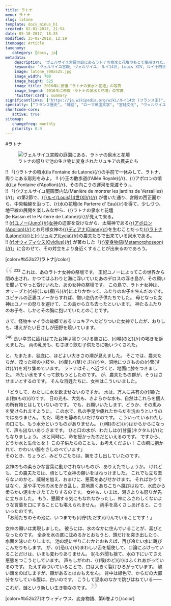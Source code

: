 ```yaml
---
title: ラトナ
menu: ラトナ
slug: latone
template: docs_minus_h1
created: 02-01-2017, 21:54
date: 05-10-2017, 18:35
modified: 25-02-2018, 12:19
itempage: Article
taxonomy:
   category: [docs, ja]
metadata:
    description: 'ヴェルサイユ宮殿の庭にあるラトナの泉水と花壇のもとで使用された、オウィディウス作家が書いた変身物語の第六巻のラトナとリュキアの農夫たちの対立が語られている「リュキアの農夫たち章」の文書'
    keywords: 'ヴェルサイユ宮殿, ヴェルサイユ, ルイ14世, Louis XIV, ルイ十四世, オウィディウス, 変身物語, ラトナ, ラトナの噴水, ラトナの泉水, ラトナの泉水と花壇, ラトーナ, ラトナ, アポロン, ディアナ, リュキア, ユノー, リュキアの農夫たち'
    image: latone_700x525.jpg
    image_width: 700
    image_height: 525
    image_title: 2016年に修復「ラトナの泉水と花壇」の写真
    image_legend: 2016年に修復「ラトナの泉水と花壇」の写真
    'twitter:card': summary
significantlinks: ["https://ja.wikipedia.org/wiki/ルイ14世 (フランス王)", "https://ja.wikipedia.org/wiki/ユーノー", "https://ja.wikipedia.org/wiki/アポローン", "https://ja.wikipedia.org/wiki/ディアナ", "https://ja.wikipedia.org/wiki/レートー", "https://ja.wikipedia.org/wiki/リュキア", "https://ja.wikipedia.org/wiki/オウィディウス", "https://ja.wikipedia.org/wiki/変身物語"]
specialty: ["フランス歴史", "神話", "ローマ帝国文学", "宮廷文化", "ヴェルサイユ宮殿", "ヴェルサイユ宮殿の庭", "ヴェルサイユ宮殿の庭園", "ラトナの泉水と花壇", "ラトナの泉水", "ラトナ", "ラトーナ"]
shortcode-core:
   active: true
sitemap:
   changefreq: monthly
   priority: 0.9
---
```

#ラトナ

<figure><picture>
<source
sizes="(max-width: 767px) 98vw, (min-width: 959px) 50vw, 86vw"
srcset="
/user/sites/docs/pages/01.home/02.versailles/02.jardins/01.latone/latone-280.webp 280w,
/user/sites/docs/pages/01.home/02.versailles/02.jardins/01.latone/latone-380.webp 380w,
/user/sites/docs/pages/01.home/02.versailles/02.jardins/01.latone/latone-480.webp 480w,
/user/sites/docs/pages/01.home/02.versailles/02.jardins/01.latone/latone-640.webp 640w,
/user/sites/docs/pages/01.home/02.versailles/02.jardins/01.latone/latone_700x525.webp 700w"
type="image/webp" />
<img src="/user/sites/docs/pages/01.home/02.versailles/02.jardins/01.latone/latone_700x525.jpg" alt="ヴェルサイユ宮殿の庭園にある、ラトナの泉水と花壇" title="ヴェルサイユ宮殿の庭園にある、ラトナの泉水と花壇" class="class-diane-img"
sizes="(max-width: 767px) 98vw, (min-width: 959px) 50vw, 86vw"
srcset="
/user/sites/docs/pages/01.home/02.versailles/02.jardins/01.latone/latone-280.jpg 280w,
/user/sites/docs/pages/01.home/02.versailles/02.jardins/01.latone/latone-380.jpg 380w,
/user/sites/docs/pages/01.home/02.versailles/02.jardins/01.latone/latone-480.jpg 480w,
/user/sites/docs/pages/01.home/02.versailles/02.jardins/01.latone/latone-640.jpg 640w,
/user/sites/docs/pages/01.home/02.versailles/02.jardins/01.latone/latone_700x525.jpg 700w"
>
</picture><figcaption>ラトナの怒りで池の生き物に変身されたリュキアの農夫たち</figcaption></figure>

!! 「{r}ラトナの噴水(la&#160;Fontaine&#160;de&#160;Latone){/r}の手前で一休みして、ラトナ、周りにある彫刻をみよ。
!! {r}王の散歩道(l'Allée&#160;Royale){/r}、{r}アポロンの噴水(La&#160;Fontaine&#160;d'Apollon){/r}、その向こうの運河を見渡そう」。  
!! 「{r}ヴェルサイユ庭園案内法(Manière&#160;de&#160;montrer&#160;les&#160;jardins&#160;de&#160;Versailles){/r}」の第2節で、[{r}ルイ(Louis)14世(XIV){/r}][1] が書いた通り、宮殿の西正面から、中央軸線を沿って、{r}水の花壇(le&#160;Parterre&#160;d'&#160;Eau){/r}を得て、少しづつ、地平線の展開を楽しみながら、{r}ラトナの泉水と花壇(le&#160;Bassin&#160;et&#160;le&#160;Parterre&#160;de&#160;Latone){/r}が見えて来る。  
!! [{r}ユノー(Juno){/r}女神][2]の迫害を受けながら、太陽神である[{r}アポロン(Apollon){/r}][3]とお月様女神の[{r}ディアナ(Diane){/r}][4]を生むことだった[{r}ラトナ(Latone){/r}][5]と[{r}リュキア(Lycia){/r}][6]の農夫たちで出来ている泉水である。  
!! [{r}オウィディウス(Ovidius){/r}][7] が著わした「[{r}変身物語(Metamorphoseon){/r}][8]」に合わせて、その対立をより身近くすることが出来るのであろう。  

[color=#b52b27]**ラトナ**[/color]  

<span><svg xmlns="http://www.w3.org/2000/svg" width="22px" height="22px" viewBox="0 0 78 78" fill="lightgrey" opacity="1"><path d="M76.5 9.0009L57.0898 32.605c-.88226 1.10283-.88226 1.54397-.88226 1.76454 0 1.10286 1.76455 3.30857 2.8674 4.632l13.0167 14.99877L61.50123 74.9545 50.4727 59.51456c-2.87047-3.97028-10.80793-15.88413-10.80793-19.19267 0-1.76458.6617-2.4263 6.6171-9.7051C60.8395 12.74754 63.04522 10.98297 70.98575 3.0455L76.5 9.00092zm-38.16172 0L18.9281 32.605c-.88228 1.10283-.88228 1.54397-.88228 1.76454 0 1.10286 1.76457 3.30857 2.86742 4.632L33.92688 54.0003 23.3395 74.9545 12.30793 59.51456C9.44053 55.54428 1.5 43.63043 1.5 40.3219c0-1.76458.6617-2.4263 6.6171-9.7051C22.67475 12.74754 24.88043 10.98297 32.82097 3.0455l5.51732 5.9554z"/></svg></span> 
<sup>333</sup>
これは、あのラトナ女神の祭壇です。
王妃ユノーによってこの世界から閉め出され、かつてはふわりと海に浮いていたあのデロスの浮き島が、その願いを聞いてやっと受けいれた、あの女神の祭壇です。
この島で、ラトナ女神は、オリーブと{r}棕(しゅ)櫚(ろ){/r}によりかかって、ふたりのお子を生んだのです。
ユピテルの正妻ユノーからすれば、憎い恋仇の子供たちでした。
母となった女神はユノーの怒りを避けて、この島から立ち去ったといいます。
神たるふたりのお子を、しかとその胸に抱いていたとのことです。

さて、怪物キマイラの故郷であるリュキアヘたどりついた女神でしたが、おりしも、堪えがたい日さしが田野を焼いています。

<sup>340</sup>
長い幸労に疲れはてた女神は照りつける熱さに、{r}喉(のど){/r}の喝きを訴えました。
両の乳房も、むさぼり飲む子供たちに吸いつくされた。

と、たまたま、谷底に、ほどよい大きさの潮が見えました。
そこでは、農夫たちが、茂った柳の小枝や、{r}藺(い)草(ぐさ){/r}や、沼地につきものの{r}菅(すけ){/r}を刈り集めています。
ラトナはそこヘ近づくと、地面に膝をつきました。
冷たい水をすくって飲もうとしたのです。
が、農夫たちの群が、そうはさせまいとするのです。
そんな百姓たちに、女神はこういいました。

「どうして、わたしに水を飲ませないのですか。
水は、万人に共有の{r}賜(たま)物(もの){/r}です。
日の光も、大気も、きよらかな水も、自然はこれらを個人の所有物とはしていないのです。
でも、お願いいたします、どうか、その恵みを受けられますように。
この水で、私の手足や疲れたからだを洗おうというのではありません。
ただ、喝きを静めたいだけなのです。
こういっているわたしの口にも、もう水分というものがありません。
{r}喉(のど){/r}はからからになって、声も出ないありさまです。
ひと口の水が、わたしは{r}甘露(ネクタル){/r}ともなりましょう。
水と同時に、命を授かったのだといえるのです。
ですから、どうか水と生命とを！
この子供たちのことも、お考えください！
この胸に抱かれて、かわいい腕をさしのべています」  
そのとき、ちょうど、みどりごたちは、腕をさし出していたのです。

女神のもの柔らかな言葉に動かされないものが、ありえたでしょうか。
けれども、この農夫たちは、頑として女神の願いをはねっけました。
これでも立ち去らないのかと、威嚇を加え、おまけに、悪罵をあびせかけます。
そればかりではなく、足や手で池の水をかき乱し、意地悪くあちこちへ跳びはねて、水底から柔らかい泥をかきたてたりするのです。
女神も、いまは、渇きよりも怒りが先に立ちました。
もう、懇願する気にもなれなかったし、神にふさわしくないような言葉を口にすることにも堪えられません。
両手を高くさしあげると、こういったのです。  
「お前たちのその池に、いつまでも{r}佇(ただす){/r}んでいることです！」

女神の願いは実現しました。
彼らには、水のなかに住んでいることが、喜びとなったのです。
全身を水の底に沈めるかとおもうと、頭だけを突き出したり、水面を泳いたりします。
池の堤に坐りこむかとおもえば、再び冷たい水に跳びこんだりもします。
が、{r}忌(い){/r}まわしい舌を駆使して、口論にふけっていることだけは、いまも変わりありません。
恥も外聞も捨て、水の下にいてさえ悪態をつこうとしています。
声もしがわれ、{r}喉(のど){/r}はふくれあがっているのです。
たえず毒づいていることで、口は大きく裂けひろがっています。
醜い頭をのばしますが、頸があるとはおもえせん。
背中は緑色で、からだの大部分をなしている腹は、白いのです。
こうして泥水のなかで跳びはねている――これが、蛙という新しい生き物なのです。 <span><svg xmlns="http://www.w3.org/2000/svg" width="22px" height="22px" viewBox="0 0 78 78" fill="lightgrey" opacity="1"><path d="M1.5 68.9991L20.9102 45.395c.88226-1.10283.88226-1.54397.88226-1.76454 0-1.10286-1.76455-3.30857-2.8674-4.632L5.90836 23.9997 16.49877 3.0455 27.5273 18.48544c2.87047 3.97028 10.80793 15.88413 10.80793 19.19267 0 1.76458-.6617 2.4263-6.6171 9.7051C17.1605 65.25246 14.95478 67.01703 7.01425 74.9545L1.5 68.99908zm38.16172 0L59.0719 45.395c.88228-1.10283.88228-1.54397.88228-1.76454 0-1.10286-1.76457-3.30857-2.86742-4.632L44.07312 23.9997 54.6605 3.0455l11.03157 15.43992C68.55947 22.45572 76.5 34.36957 76.5 37.6781c0 1.76458-.6617 2.4263-6.6171 9.7051C55.32526 65.25246 53.11957 67.01703 45.17904 74.9545l-5.51732-5.9554z"/></svg></span>

[color=#b52b27]オウィディウス、変身物語、第6巻より[/color]  

[1]: https://ja.wikipedia.org/wiki/ルイ14世_(フランス王) "https://ja.wikipedia.org/wiki/ルイ14世 (フランス王)"
[2]: https://ja.wikipedia.org/wiki/ユーノー "https://ja.wikipedia.org/wiki/ユーノー"
[3]: https://ja.wikipedia.org/wiki/アポローン "https://ja.wikipedia.org/wiki/アポローン"
[4]: https://ja.wikipedia.org/wiki/ディアナ "https://ja.wikipedia.org/wiki/ディアナ"
[5]: https://ja.wikipedia.org/wiki/レートー "https://ja.wikipedia.org/wiki/レートー"
[6]: https://ja.wikipedia.org/wiki/リュキア "https://ja.wikipedia.org/wiki/リュキア"
[7]: https://ja.wikipedia.org/wiki/オウィディウス "https://ja.wikipedia.org/wiki/オウィディウス"
[8]: https://ja.wikipedia.org/wiki/変身物語 "https://ja.wikipedia.org/wiki/変身物語"